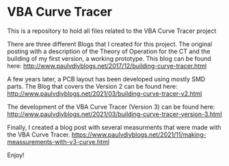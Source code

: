 # VBA Curve Tracer
This is a repository to hold all files related to the VBA Curve Tracer project

There are three different Blogs that I created for this project.
The original posting with a description of the Theory of Operation for the CT and the building of my first version, a working prototype.
This blog can be found here: http://www.paulvdiyblogs.net/2017/12/building-curve-tracer.html

A few years later, a PCB layout has been developed using mostly SMD parts. The Blog that covers the Version 2 can be found here:
http://www.paulvdiyblogs.net/2021/03/building-curve-tracer-v2.html

The development of the VBA Curve Tracer (Version 3) can be found here:
http://www.paulvdiyblogs.net/2021/03/building-curve-tracer-version-3.html

Finally, I created a blog post with several measurments that were made with the VBA Curve Tracer.
https://www.paulvdiyblogs.net/2021/11/making-meassurements-with-v3-curve.html

Enjoy!
